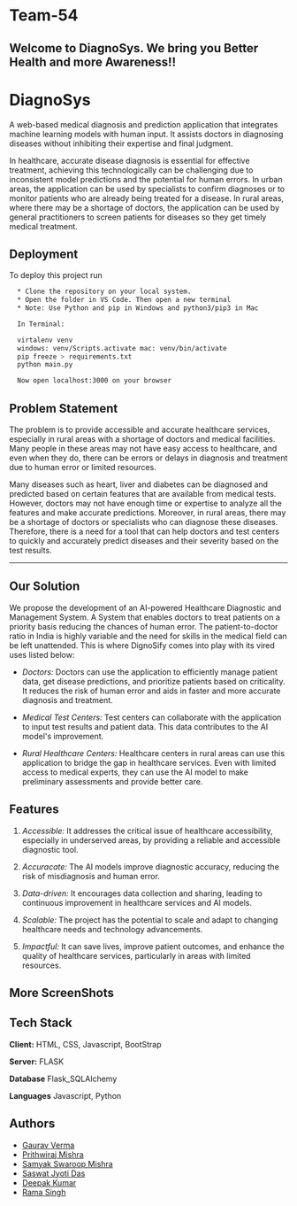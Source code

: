 # Team-54

## Welcome to DiagnoSys. We bring you Better Health and more Awareness!!
# DiagnoSys
 

A web-based medical diagnosis and prediction application that integrates machine learning models with human input. It assists doctors in diagnosing diseases without inhibiting their expertise and final judgment.

In healthcare, accurate disease diagnosis is essential for effective treatment, achieving this technologically can be challenging due to inconsistent model predictions and the potential for human errors. 
In urban areas, the application can be used by specialists to confirm diagnoses or to monitor patients who are already being treated for a disease. 
In rural areas, where there may be a shortage of doctors, the application can be used by general practitioners to screen patients for diseases so they get timely medical treatment.


## Deployment

To deploy this project run

```bash
  * Clone the repository on your local system.
  * Open the folder in VS Code. Then open a new terminal
  * Note: Use Python and pip in Windows and python3/pip3 in Mac

  In Terminal:

  virtalenv venv 
  windows: venv/Scripts.activate mac: venv/bin/activate
  pip freeze > requirements.txt
  python main.py

  Now open localhost:3000 on your browser 
```


## Problem Statement
The problem is to provide accessible and accurate healthcare services, especially in rural areas with a shortage of doctors and medical facilities. Many people in these areas may not have easy access to healthcare, and even when they do, there can be errors or delays in diagnosis and treatment due to human error or limited resources.


Many diseases such as heart, liver and diabetes can be diagnosed and predicted based on certain features that are available from medical tests. However, doctors may not have enough time or expertise to analyze all the features and make accurate predictions. Moreover, in rural areas, there may be a shortage of doctors or specialists who can diagnose these diseases. Therefore, there is a need for a tool that can help doctors and test centers to quickly and accurately predict diseases and their severity based on the test results.

***



## Our Solution
We propose the development of an AI-powered Healthcare Diagnostic and Management System. A System that enables doctors to treat patients on a priority basis reducing the chances of human error. 
The patient-to-doctor ratio in India is highly variable and the need for skills in the medical field can be left unattended. This is where DignoSify comes into play with its vired uses listed below:
- *Doctors:* Doctors can use the application to efficiently manage patient data, get disease predictions, and prioritize patients based on criticality. It reduces the risk of human error and aids in faster and more accurate diagnosis and treatment.

- *Medical Test Centers:* Test centers can collaborate with the application to input test results and patient data. This data contributes to the AI model's improvement.

- *Rural Healthcare Centers:* Healthcare centers in rural areas can use this application to bridge the gap in healthcare services. Even with limited access to medical experts, they can use the AI model to make preliminary assessments and provide better care.


## Features
1. *Accessible:* It addresses the critical issue of healthcare accessibility, especially in underserved areas, by providing a reliable and accessible diagnostic tool.

2. *Accuracate:* The AI models improve diagnostic accuracy, reducing the risk of misdiagnosis and human error.

3. *Data-driven:* It encourages data collection and sharing, leading to continuous improvement in healthcare services and AI models.

4. *Scalable:* The project has the potential to scale and adapt to changing healthcare needs and technology advancements.

5. *Impactful:* It can save lives, improve patient outcomes, and enhance the quality of healthcare services, particularly in areas with limited resources.


## More ScreenShots



## Tech Stack

**Client:** HTML, CSS, Javascript, BootStrap 

**Server:** FLASK

**Database** Flask_SQLAlchemy

**Languages** Javascript, Python


## Authors

- [Gaurav Verma](https://github.com/Gaurav07076/)
- [Prithwiraj Mishra](https://github.com/The-Prithwiraj06)
- [Samyak Swaroop Mishra](https://github.com/samyak269)
- [Saswat Jyoti Das](https://github.com/saswatdas121)
- [Deepak Kumar](https://github.com/deepak1ok)
- [Rama Singh](https://github.com/RamaSingh7653)


 
